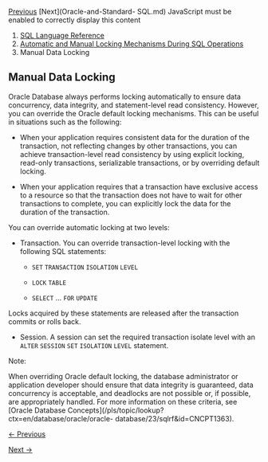[Previous](Automatic-Locks-in-DDL-Operations.md) [Next](Oracle-and-Standard-
SQL.md) JavaScript must be enabled to correctly display this content

  1. [SQL Language Reference ](index.md)
  2. [Automatic and Manual Locking Mechanisms During SQL Operations](Automatic-and-Manual-Locking-Mechanisms-During-SQL-Operations.md)
  3. Manual Data Locking

## Manual Data Locking

Oracle Database always performs locking automatically to ensure data
concurrency, data integrity, and statement-level read consistency. However,
you can override the Oracle default locking mechanisms. This can be useful in
situations such as the following:

  * When your application requires consistent data for the duration of the transaction, not reflecting changes by other transactions, you can achieve transaction-level read consistency by using explicit locking, read-only transactions, serializable transactions, or by overriding default locking.

  * When your application requires that a transaction have exclusive access to a resource so that the transaction does not have to wait for other transactions to complete, you can explicitly lock the data for the duration of the transaction.

You can override automatic locking at two levels:

  * Transaction. You can override transaction-level locking with the following SQL statements: 

    * `SET` `TRANSACTION` `ISOLATION` `LEVEL`

    * `LOCK` `TABLE`

    * `SELECT` ... `FOR` `UPDATE`

Locks acquired by these statements are released after the transaction commits
or rolls back.

  * Session. A session can set the required transaction isolate level with an `ALTER` `SESSION` `SET` `ISOLATION` `LEVEL` statement. 

Note:

When overriding Oracle default locking, the database administrator or
application developer should ensure that data integrity is guaranteed, data
concurrency is acceptable, and deadlocks are not possible or, if possible, are
appropriately handled. For more information on these criteria, see [Oracle
Database Concepts](/pls/topic/lookup?ctx=en/database/oracle/oracle-
database/23/sqlrf&id=CNCPT1363).


[← Previous](Automatic-Locks-in-DDL-Operations.md)

[Next →](Automatic-and-Manual-Locking-Mechanisms-During-SQL-Operations.md)
